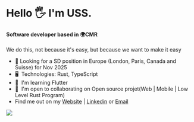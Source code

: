Hello 🖐️ I'm USS.
=======================================================================================================================================

#### Software developer based in 🌍CMR
We do this, not because it's easy, but because we want to make it easy

* 👀 Looking for a SD position in Europe (London, Paris, Canada and Suisse) for Nov 2025
* 🖥️  Technologies: Rust, TypeScript
* 🌱  I'm learning Flutter
* 🤝  I'm open to collaborating on Open source projet(Web | Mobile | Low Level Rust Program)
* Find me out on my [Website](https://uss-franckmekoulou.web.app/) | [Linkedin](https://www.linkedin.com/in/franck-mekoulou/) or [Email](mailto:franckmekoulou.dev@hotmail.com)

<a href="https://www.github.com/ussfranck" target="_blank" rel="noreferrer"><img
src="https://img.shields.io/github/followers/ussfranck?logo=github&style=for-the-badge&color=84cc16&labelColor=1c1917" /></a>
